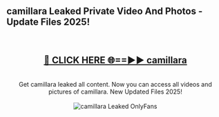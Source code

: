 <h2>camillara Leaked Private Video And Photos - Update Files 2025!</h2>
<br>
<div align="center">
<h2><a href="https://top-ai-tools.click/QrbHav" rel="nofollow">🔴 CLICK HERE 🌐==►► camillara</a></h2>
<br>
Get camillara leaked all content. Now you can access all videos and pictures of camillara. New Updated Files 2025!
<br>
<br>
<a href="https://top-ai-tools.click/QrbHav" rel="nofollow" data-target="animated-image.originalLink"><img src="https://i.ibb.co.com/WyWwxjT/player-gif2.gif" alt="camillara Leaked  OnlyFans" style="max-width: 100%; display: inline-block;" data-target="animated-image.originalImage"></a>
</div>
<br>